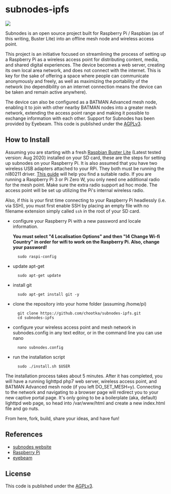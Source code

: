 subnodes-ipfs
=================

![](https://david-dm.org/chootka/subnodes.svg)

Subnodes is an open source project built for Raspberry Pi / Raspbian (as of this writing, Buster Lite) into an offline mesh node and wireless access point.

This project is an initiative focused on streamlining the process of setting up a Raspberry Pi as a wireless access point for distributing content, media, and shared digital experiences. The device becomes a web server, creating its own local area network, and does not connect with the internet. This is key for the sake of offering a space where people can communicate anonymously and freely, as well as maximizing the portability of the network (no dependibility on an internet connection means the device can be taken and remain active anywhere). 

The device can also be configured as a BATMAN Advanced mesh node, enabling it to join with other nearby BATMAN nodes into a greater mesh network, extending the access point range and making it possible to exchange information with each other. Support for Subnodes has been provided by Eyebeam. This code is published under the [AGPLv3](http://www.gnu.org/licenses/agpl-3.0.html).

How to Install
--------------
Assuming you are starting with a fresh [Raspbian Buster Lite](http://www.raspberrypi.org/downloads/) (Latest tested version: Aug 2020) installed on your SD card, these are the steps for setting up subnodes on your Raspberry Pi. It is also assumed that you have two wireless USB adapters attached to your RPi. They both must be running the nl80211 driver. [This guide](https://github.com/phillymesh/802.11s-adapters/blob/master/README.md) will help you find a suitable radio. If you are running a Raspberry Pi 3 or Pi Zero W, you only need one additional radio for the mesh point. Make sure the extra radio support ad hoc mode. The access point will be set up utilizing the Pi's internal wireless radio.

Also, if this is your first time connecting to your Raspberry Pi headlessly (i.e. via SSH), you must first enable SSH by placing an empty file with no filename extension simply called `ssh` in the root of your SD card.

* configure your Raspberry Pi with a new password and locale information. 
  
  **You must select "4 Localisation Options" and then "I4 Change Wi-fi Country" in order for wifi to work on the Raspberry Pi. Also, change your password!**

        sudo raspi-config

* update apt-get

        sudo apt-get update
        
* install git

        sudo apt-get install git -y

* clone the repository into your home folder (assuming /home/pi)

        git clone https://github.com/chootka/subnodes-ipfs.git
        cd subnodes-ipfs

* configure your wireless access point and mesh network in subnodes.config in any text editor, or in the command line you can use nano

        nano subnodes.config

* run the installation script

        sudo ./install.sh $USER

The installation process takes about 5 minutes. After it has completed, you will have a running lighttpd php7 web server, wireless access point, and BATMAN Advanced mesh node (if you left DO_SET_MESH=y). Connecting to the network and navigating to a browser page will redirect you to your new captive portal page. It's only going to be a boilerplate (aka, default) lighttpd web page, so head into /var/www/html and create a new index.html file and go nuts.

From here, fork, build, share your ideas, and have fun!

References
----------
* [subnodes website](http://www.subnodes.org/)
* [Raspberry Pi](http://www.raspberrypi.org/)
* [eyebeam](http://eyebeam.org/)

License
----------
This code is published under the [AGPLv3](http://www.gnu.org/licenses/agpl-3.0.html).
